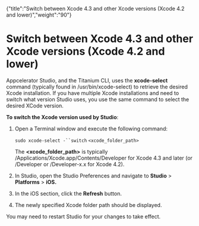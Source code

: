 {"title":"Switch between Xcode 4.3 and other Xcode versions (Xcode 4.2 and lower)","weight":"90"} 

# Switch between Xcode 4.3 and other Xcode versions (Xcode 4.2 and lower)

Appcelerator Studio, and the Titanium CLI, uses the **xcode-select** command (typically found in /usr/bin/xcode-select) to retrieve the desired Xcode installation. If you have multiple Xcode installations and need to switch what version Studio uses, you use the same command to select the desired XCode version.

**To switch the Xcode version used by Studio**:

1.  Open a Terminal window and execute the following command:
    
    `sudo xcode-select -``switch` `<xcode_folder_path>`
    
    The **<xcode\_folder\_path>** is typically /Applications/Xcode.app/Contents/Developer for Xcode 4.3 and later (or /Developer or /Developer-x.x for Xcode 4.2).
    
2.  In Studio, open the Studio Preferences and navigate to **Studio** > **Platforms** > **iOS.**
    
3.  In the iOS section, click the **Refresh** button.
    
4.  The newly specified Xcode folder path should be displayed.
    

You may need to restart Studio for your changes to take effect.